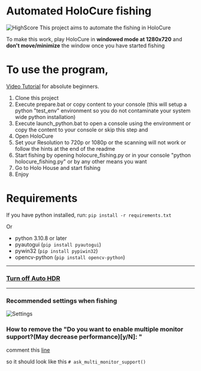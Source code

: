 # Automated HoloCure fishing
![HighScore](https://github.com/nopeAnon/Automated-HoloCure-Fishing/assets/91358729/ceb6506a-19cd-493a-afcf-980f39125f8a)
This project aims to automate the fishing in HoloCure

To make this work, play HoloCure in **windowed mode at 1280x720** and **don't move/minimize** the window once you have started fishing

# To use the program, 
[Video Tutorial](https://drive.google.com/file/d/14Xha8OWFiv26zBD4cYjMsHLD896q8RH4/view?usp=sharing) for absolute beginners.

1. Clone this project
2. Execute prepare.bat or copy content to your console (this will setup a python "test_env" environment so you do not contaminate your system wide python installation)
3. Execute launch_python.bat to open a console using the environment or copy the content to your console or skip this step and
4. Open HoloCure
5. Set your Resolution to 720p or 1080p or the scanning will not work or follow the hints at the end of the readme
6. Start fishing by opening holocure_fishing.py or in your console "python holocure_fishing.py" or by any other means you want
7. Go to Holo House and start fishing
8. Enjoy



# Requirements
If you have python installed, run:
`pip install -r requirements.txt`

Or

* python 3.10.8 or later
* pyautogui (`pip install pyautogui`)
* pywin32 (`pip install pypiwin32`)
* opencv-python (`pip install opencv-python`)

<hr>

### [Turn off Auto HDR](https://github.com/nopeAnon/Automated-HoloCure-Fishing/issues/8#issuecomment-1685914312)

<hr>

### Recommended settings when fishing

![Settings](https://github.com/nopeAnon/Automated-HoloCure-Fishing/assets/91358729/6e5bbc3c-2d98-4f1c-9ed1-93833103fee0)


### How to remove the "Do you want to enable multiple monitor support?(May decrease performance)[y/N]: "
comment this [line](https://github.com/nopeAnon/Automated-HoloCure-Fishing/blob/148d5ce8efee43f7a48ae869016cf555f8fed52c/holocure_fishing.py#L140)

so it should look like this
`# ask_multi_monitor_support()`
